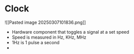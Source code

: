 # Clock
![[Pasted image 20250307101836.png]]
- Hardware component that toggles a signal at a set speed
- Speed is measured in Hz, KHz, MHz
- 1Hz is 1 pulse a second
- 